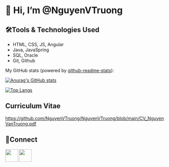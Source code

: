 # 👋 Hi, I’m @NguyenVTruong
## 🛠️Tools & Technologies Used
- HTML, CSS, JS, Angular
- Java, JavaSpring
- SQL, Oracle
- Git, Github

My GitHub stats (powered by [github-readme-stats](https://github.com/anuraghazra/github-readme-stats)):

[![Anurag's GitHub stats](https://github-readme-stats.vercel.app/api?username=NguyenVTruong)](https://github.com/anuraghazra/github-readme-stats)

[![Top Langs](https://github-readme-stats.vercel.app/api/top-langs/?username=NguyenVTruong&layout=compact&count_private=true)](https://github.com/anuraghazra/github-readme-stats)
## Curriculum Vitae
https://github.com/NguyenVTruong/NguyenVTruong/blob/main/CV_NguyenVanTruong.pdf
## 🔗Connect

<a href= "https://www.linkedin.com/in/truong-nguyen-609831163/"><img align="left" src="https://img.icons8.com/cute-clipart/344/linkedin.png" width= "40;"></img></a>

<a href= "https://join.skype.com/invite/xWdvVLh1cSWl"><img align="left" src="https://img.icons8.com/color/48/telegram-app--v1.png" width= "40;"></img></a>


